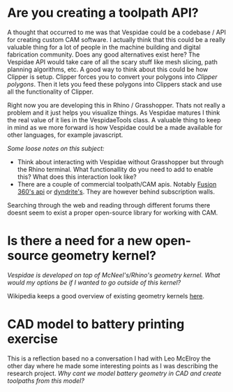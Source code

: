 # Are you creating a toolpath API?

A thought that occurred to me was that Vespidae could be a codebase / API for creating custom CAM software. I actually think that this could be a really valuable thing for a lot of people in the machine building and digital fabrication community. Does any good alternatives exist here? The Vespidae API would take care of all the scary stuff like mesh slicing, path planning algorithms, etc. A good way to think about this could be how Clipper is setup. Clipper forces you to convert your polygons into *Clipper polygons*. Then it lets you feed these polygons into Clippers stack and use all the functionality of Clipper. 

Right now you are developing this in Rhino / Grasshopper. Thats not really a problem and it just helps you visualize things. As Vespidae matures I think the real value of it lies in the VespidaeTools class. A valuable thing to keep in mind as we more forward is how Vespidae could be a made available for other languages, for example javascript. 

*Some loose notes on this subject:* 

- Think about interacting with Vespidae without Grasshopper but through the Rhino terminal. What functionallity do you need to add to enable this? What does this interaction look like? 
- There are a couple of commercial toolpath/CAM apis. Notably [Fusion 360's api](https://help.autodesk.com/view/fusion360/ENU/?guid=GUID-7F3F9D48-ED88-451A-907C-82EAE67DEA93) or [dyndrite's](https://www.dyndrite.com/technology/vector-toolpathing-api). They are however behind subscription walls.

Searching through the web and reading through different forums there doesnt seem to exist a proper open-source library for working with CAM. 

# Is there a need for a new open-source geometry kernel? 

*Vespidae is developed on top of McNeel's/Rhino's geometry kernel. What would my options be if I wanted to go outside of this kernel?*

Wikipedia keeps a good overview of existing geometry kernels [here](https://en.wikipedia.org/wiki/Geometric_modeling_kernel).

# CAD model to battery printing exercise

This is a reflection based no a conversation I had with Leo McElroy the other day where he made some interesting points as I was describing the research project. *Why cant we model battery geometry in CAD and create toolpaths from this model?* 

# 